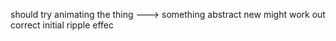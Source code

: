 should try animating the thing ---> something abstract new might work out
correct initial ripple effec
